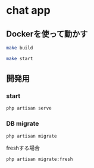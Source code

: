 # chat app

## Dockerを使って動かす

```zsh
make build
```

```zsh
make start
```

## 開発用

### start

```zsh
php artisan serve
```

### DB migrate

```zsh
php artisan migrate
```

freshする場合

```zsh
php artisan migrate:fresh
```
